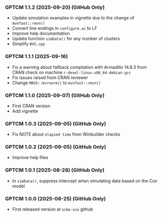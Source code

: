 <div style="text-align: left;">

### GPTCM 1.1.2 (2025-09-20) (GitHub Only)

* Update simulation examples in vignette due to the change of `mvnfast::rmvn()`
* Convert line endings in `configure.ac` to LF
* Improve help documentation
* Update function `simData()` for any number of clusters 
* Simplify `BVS.cpp`

### GPTCM 1.1.1 (2025-09-16)

* Fix a warning about fallback compilation with Armadillo 14.6.3 from CRAN check on machine `r-devel-linux-x86_64-debian-gcc`
* Fix issues raised from CRAN reviewer
* Change `MASS::mvrnorm()` to `mvnfast::rmvn()`

### GPTCM 1.1.0 (2025-09-07) (GitHub Only)

* First CRAN version
* Add vignette

### GPTCM 1.0.3 (2025-09-05) (GitHub Only)

* Fix NOTE about `elapsed time` from Winbuilder checks 

### GPTCM 1.0.2 (2025-09-05) (GitHub Only)

* Improve help files

### GPTCM 1.0.1 (2025-08-28) (GitHub Only)

* In `simData()`, suppress intercept when simulating data based on the Cox model

### GPTCM 1.0.0 (2025-08-25) (GitHub Only)

* First released version at `ocbe-uio` github

</div>